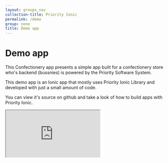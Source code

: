 ```yaml
---
layout: groups_nav
collection-title: Priority Ionic
permalink: /demo
group: none
title: Demo app
---
```

# Demo app

This Confectionery app presents a simple app built for a confectionery store who's backend (bussnies) is powered by the Priority Software System.

This demo app is an Ionic app that mostly uses Priority Ionic Library and developed with just a small amount of code.

You can view it's source on github and take a look of how to build apps with Priority Ionic.

<iframe class="demo-app" id="demoIframe" src="http://localhost:8100"></iframe>